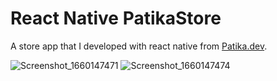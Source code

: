 # React Native PatikaStore

A store app that I developed with react native from [Patika.dev](https://app.patika.dev/).

![Screenshot_1660147471](https://user-images.githubusercontent.com/21144880/183964505-00b96c6a-f6b5-4184-be02-39706e3fe04c.png)
![Screenshot_1660147474](https://user-images.githubusercontent.com/21144880/183964521-3e167089-4f6e-4ebf-8333-c2740f8e267a.png)
